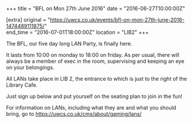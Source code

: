 +++
title = "BFL on Mon 27th June 2016"
date = "2016-06-27T10:00:00Z"

[extra]
original = "https://uwcs.co.uk/events/bfl-on-mon-27th-june-2016-1474489111875/"    
end_time = "2016-07-01T18:00:00Z"
location = "LIB2"
+++

The BFL, our five day long LAN Party, is finally here.

It lasts from 10:00 on monday to 18:00 on friday. As per usual, there will always be a member of exec in the room, supervising and keeping an eye on your belongings.

All LANs take place in LIB 2, the entrance to which is just to the right of the Library Cafe.

Just sign up below and put yourself on the seating plan to join in the fun\!

For information on LANs, including what they are and what you should bring, go to https://uwcs.co.uk/cms/about/gaming/lans/

